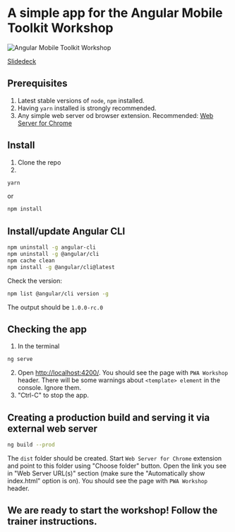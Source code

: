 # A simple app for the Angular Mobile Toolkit Workshop

![Angular Mobile Toolkit Workshop](https://github.com/webmaxru/pwa-workshop-angular/raw/master/src/assets/images/logo.png "Angular Mobile Toolkit Workshop")

[Slidedeck](https://slides.com/webmax/pwa-ng-nl/)


## Prerequisites
1. Latest stable versions of `node`, `npm` installed.
2. Having `yarn` installed is strongly recommended.
3. Any simple web server od browser extension. Recommended:
[Web Server for Chrome](https://chrome.google.com/webstore/detail/web-server-for-chrome/ofhbbkphhbklhfoeikjpcbhemlocgigb/)


## Install
1. Clone the repo
2. 
```bash
yarn
```
or
```bash
npm install
```

## Install/update Angular CLI
```bash
npm uninstall -g angular-cli
npm uninstall -g @angular/cli
npm cache clean
npm install -g @angular/cli@latest
```

Check the version:
```bash
npm list @angular/cli version -g
```
The output should be `1.0.0-rc.0`

## Checking the app
1. In the terminal
```bash
ng serve
```
2. Open [http://localhost:4200/](http://localhost:4200/). You should see the page with `PWA Workshop` header. There will be some warnings about `<template> element` in the console. Ignore them.
3. "Ctrl-C" to stop the app.

## Creating a production build and serving it via external web server
```bash
ng build --prod
```
The `dist` folder should be created. Start `Web Server for Chrome` extension and point to this folder using "Choose folder" button. Open the link you see in "Web Server URL(s)" section (make sure the "Automatically show index.html" option is on). You should see the page with `PWA Workshop` header.

## We are ready to start the workshop! Follow the trainer instructions.

